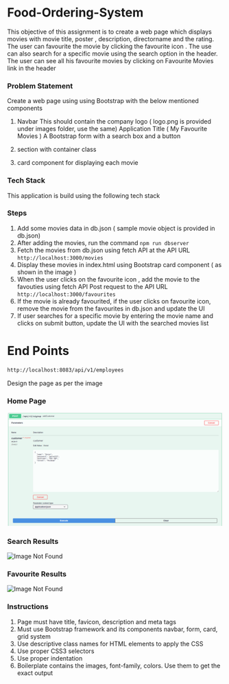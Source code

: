 # Food-Ordering-System

This objective of this assignment is to create a web page which displays movies with movie title, poster , description, directorname and the rating. The user can favourite the movie by clicking the favourite icon . The use can also search for a specific movie using the search option in the header. The user can see all his favourite movies by clicking on Favourite Movies link in the header

### Problem Statement

Create a web page using using Bootstrap with the below mentioned components
1. Navbar 
    This should contain the company logo ( logo.png is provided under images folder, use the same)
    Application Title ( My Favourite Movies )
    A Bootstrap form with a search box and a button

2. section with container class
3. card component for displaying each movie


### Tech Stack 

This application is build using the following tech stack


### Steps

1. Add some movies data in db.json ( sample movie object is provided in db.json)
2. After adding the movies, run the command `npm run dbserver`
3. Fetch the movies from db.json using fetch API at the API URL `http://localhost:3000/movies`
4. Display these movies in index.html using Bootstrap card component ( as shown in the image )
5. When the user clicks on the favourite icon , add the movie to the favouties using fetch API Post request to the API URL `http://localhost:3000/favourites`
6. If the movie is already favourited, if the user clicks on favourite icon, remove the movie from the favourites in db.json and update the UI
7. If user searches for a specific movie by entering the movie name and clicks on submit button, update the UI with the searched movies list

# End Points
```bash
http://localhost:8083/api/v1/employees
```


Design the page as per the image

### Home Page

![Image Not Found](/images/addCustomerImage.png)

### Search Results

![Image Not Found](/images/SearchOutputScreen.png)

### Favourite Results

![Image Not Found](/images/FavouriteMovies_Output_Screen.png)

### Instructions

1. Page must have title, favicon, description and meta tags
2. Must use Bootstrap framework and its components navbar, form, card, grid system
3. Use descriptive class names for HTML elements to apply the CSS
4. Use proper CSS3 selectors
5. Use proper indentation
6. Boilerplate contains the images, font-family, colors. Use them to get the exact output